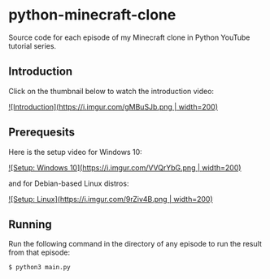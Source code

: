 # python-minecraft-clone
Source code for each episode of my Minecraft clone in Python YouTube tutorial series.

## Introduction
Click on the thumbnail below to watch the introduction video:

[![Introduction](https://i.imgur.com/gMBuSJb.png | width=200)](https://youtu.be/YgvNuY8Iq6Q?list=PL6_bLxRDFzoKjaa3qCGkwR5L_ouSreaVP)

## Prerequesits
Here is the setup video for Windows 10:

[![Setup: Windows 10](https://i.imgur.com/VVQrYbG.png | width=200)](https://youtu.be/YgvNuY8Iq6Q?list=PL6_bLxRDFzoKjaa3qCGkwR5L_ouSreaVP)

and for Debian-based Linux distros:

[![Setup: Linux](https://i.imgur.com/9rZiv4B.png | width=200)](https://youtu.be/lrAIYPlvMZw?list=PL6_bLxRDFzoKjaa3qCGkwR5L_ouSreaVP)

## Running
Run the following command in the directory of any episode to run the result from that episode:

```Shell
$ python3 main.py
```